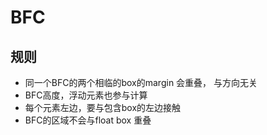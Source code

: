 # BFC
## 规则
  - 同一个BFC的两个相临的box的margin 会重叠， 与方向无关
  - BFC高度，浮动元素也参与计算
  - 每个元素左边，要与包含box的左边接触
  - BFC的区域不会与float box 重叠